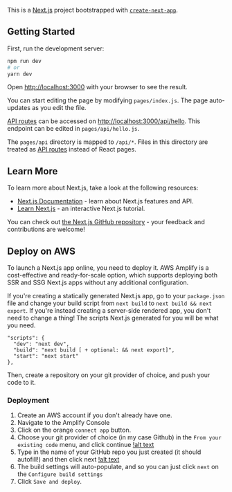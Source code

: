 This is a [Next.js](https://nextjs.org/) project bootstrapped with [`create-next-app`](https://github.com/vercel/next.js/tree/canary/packages/create-next-app).

## Getting Started

First, run the development server:

```bash
npm run dev
# or
yarn dev
```

Open [http://localhost:3000](http://localhost:3000) with your browser to see the result.

You can start editing the page by modifying `pages/index.js`. The page auto-updates as you edit the file.

[API routes](https://nextjs.org/docs/api-routes/introduction) can be accessed on [http://localhost:3000/api/hello](http://localhost:3000/api/hello). This endpoint can be edited in `pages/api/hello.js`.

The `pages/api` directory is mapped to `/api/*`. Files in this directory are treated as [API routes](https://nextjs.org/docs/api-routes/introduction) instead of React pages.

## Learn More

To learn more about Next.js, take a look at the following resources:

- [Next.js Documentation](https://nextjs.org/docs) - learn about Next.js features and API.
- [Learn Next.js](https://nextjs.org/learn) - an interactive Next.js tutorial.

You can check out [the Next.js GitHub repository](https://github.com/vercel/next.js/) - your feedback and contributions are welcome!

## Deploy on AWS

To launch a Next.js app online, you need to deploy it. AWS Amplify is a cost-effective and ready-for-scale option, which supports deploying both SSR and SSG Next.js apps without any additional configuration.

If you're creating a statically generated Next.js app, go to your `package.json` file and change your build script from `next build` to `next build && next export`. If you're instead creating a server-side rendered app, you don't need to change a thing! The scripts Next.js generated for you will be what you need.

```
"scripts": {
  "dev": "next dev",
  "build": "next build [ + optional: && next export]",
  "start": "next start"
},
```

Then, create a repository on your git provider of choice, and push your code to it.

### Deployment

1. Create an AWS account if you don't already have one.
2. Navigate to the Amplify Console
3. Click on the orange `connect app` button.
4. Choose your git provider of choice (in my case Github) in the `From your existing code` menu, and click continue
   [!alt text](https://welearncode.com/beginners-guide-react-2020/choose-github.png)
5. Type in the name of your GitHub repo you just created (it should autofill!) and then click next
   [!alt text](https://welearncode.com/beginners-guide-react-2020/select-your-repo.png)
6. The build settings will auto-populate, and so you can just click `next` on the `Configure build settings`
7. Click `Save and deploy`.
